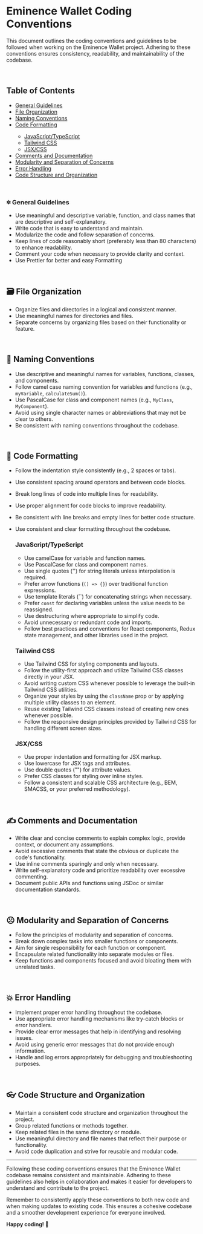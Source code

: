 # Eminence Wallet Coding Conventions

This document outlines the coding conventions and guidelines to be followed when working on the Eminence Wallet project. Adhering to these conventions ensures consistency, readability, and maintainability of the codebase.

<br>

## Table of Contents

<ul>
  <li><a href="#general-guidelines">General Guidelines</a></li>
  <li><a href="#file-organization">File Organization</a></li>
  <li><a href="#naming-conventions">Naming Conventions</a></li>
  <li><a href="#code-formatting">Code Formatting</a></li>
  <ul>
    <li><a href="#javaScript/typeScript">JavaScript/TypeScript</a></li>
    <li><a href="#tailwind-css">Tailwind CSS</a></li>
    <li><a href="#jsx/css">JSX/CSS</a></li>
  </ul>
  <li><a href="#comments-and-documentation">Comments and Documentation</a></li>
  <li><a href="#modularity-and-separation-of-concerns">Modularity and Separation of Concerns</a></li>
  <li><a href="#error-handling">Error Handling</a></li>
  <li><a href="#code-structure-and-organization">Code Structure and Organization</a></li>
</ul>

<br>

<h3 id='general-guidelines'>🔯 General Guidelines</h3>

- Use meaningful and descriptive variable, function, and class names that are descriptive and self-explanatory.
- Write code that is easy to understand and maintain.
- Modularize the code and follow separation of concerns.
- Keep lines of code reasonably short (preferably less than 80 characters) to enhance readability.
- Comment your code when necessary to provide clarity and context.
- Use Prettier for better and easy Formatting

<br>

<h2 id="file-organization">🗃 File Organization</h2>

- Organize files and directories in a logical and consistent manner.
- Use meaningful names for directories and files.
- Separate concerns by organizing files based on their functionality or feature.

<br>

<h2 id="naming-conventions">📛 Naming Conventions</h2>

- Use descriptive and meaningful names for variables, functions, classes, and components.
- Follow camel case naming convention for variables and functions (e.g., `myVariable`, `calculateSum()`).
- Use PascalCase for class and component names (e.g., `MyClass`, `MyComponent`).
- Avoid using single character names or abbreviations that may not be clear to others.
- Be consistent with naming conventions throughout the codebase.

<br>

<h2 id="code-formatting">📝 Code Formatting</h2>

- Follow the indentation style consistently (e.g., 2 spaces or tabs).
- Use consistent spacing around operators and between code blocks.
- Break long lines of code into multiple lines for readability.
- Use proper alignment for code blocks to improve readability.
- Be consistent with line breaks and empty lines for better code structure.
- Use consistent and clear formatting throughout the codebase.

  <h3 id='javaScript/typeScript'>JavaScript/TypeScript</h3>

  - Use camelCase for variable and function names.
  - Use PascalCase for class and component names.
  - Use single quotes ('') for string literals unless interpolation is required.
  - Prefer arrow functions (`() => {}`) over traditional function expressions.
  - Use template literals (\`\`) for concatenating strings when necessary.
  - Prefer `const` for declaring variables unless the value needs to be reassigned.
  - Use destructuring where appropriate to simplify code.
  - Avoid unnecessary or redundant code and imports.
  - Follow best practices and conventions for React components, Redux state management, and other libraries used in the project.

  <h3 id='tailwind-css'>Tailwind CSS</h3>

  - Use Tailwind CSS for styling components and layouts.
  - Follow the utility-first approach and utilize Tailwind CSS classes directly in your JSX.
  - Avoid writing custom CSS whenever possible to leverage the built-in Tailwind CSS utilities.
  - Organize your styles by using the `className` prop or by applying multiple utility classes to an element.
  - Reuse existing Tailwind CSS classes instead of creating new ones whenever possible.
  - Follow the responsive design principles provided by Tailwind CSS for handling different screen sizes.

  <h3 id='jsx/css'>JSX/CSS</h3>

  - Use proper indentation and formatting for JSX markup.
  - Use lowercase for JSX tags and attributes.
  - Use double quotes ("") for attribute values.
  - Prefer CSS classes for styling over inline styles.
  - Follow a consistent and scalable CSS architecture (e.g., BEM, SMACSS, or your preferred methodology).

<br>

<h2 id="comments-and-documentation">✍ Comments and Documentation</h2>

- Write clear and concise comments to explain complex logic, provide context, or document any assumptions.
- Avoid excessive comments that state the obvious or duplicate the code's functionality.
- Use inline comments sparingly and only when necessary.
- Write self-explanatory code and prioritize readability over excessive commenting.
- Document public APIs and functions using JSDoc or similar documentation standards.

<br>

<h2 id="modularity-and-separation-of-concerns">☹ Modularity and Separation of Concerns</h2>

- Follow the principles of modularity and separation of concerns.
- Break down complex tasks into smaller functions or components.
- Aim for single responsibility for each function or component.
- Encapsulate related functionality into separate modules or files.
- Keep functions and components focused and avoid bloating them with unrelated tasks.

<br>

<h2 id="error-handling">💥 Error Handling</h2>

- Implement proper error handling throughout the codebase.
- Use appropriate error handling mechanisms like try-catch blocks or error handlers.
- Provide clear error messages that help in identifying and resolving issues.
- Avoid using generic error messages that do not provide enough information.
- Handle and log errors appropriately for debugging and troubleshooting purposes.

<br>

<h2 id="code-structure-and-organization">👓 Code Structure and Organization</h2>

- Maintain a consistent code structure and organization throughout the project.
- Group related functions or methods together.
- Keep related files in the same directory or module.
- Use meaningful directory and file names that reflect their purpose or functionality.
- Avoid code duplication and strive for reusable and modular code.

---

Following these coding conventions ensures that the Eminence Wallet codebase remains consistent and maintainable. Adhering to these guidelines also helps in collaboration and makes it easier for developers to understand and contribute to the project.

Remember to consistently apply these conventions to both new code and when making updates to existing code. This ensures a cohesive codebase and a smoother development experience for everyone involved.

**Happy coding! 💖**
